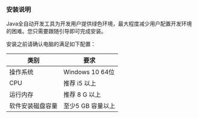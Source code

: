 ### 安装说明

Java全自动开发工具为开发用户提供绿色环境，最大程度减少用户配置开发环境的困难。您只需要跟随引导即可完成安装。

安装之前请确认电脑的满足如下配置：

| 类别       | 要求             |
|----------|----------------|
| 操作系统     | Windows 10 64位 |
| CPU      | 推荐 i5 以上       |
| 运行内存     | 推荐 8 G 以上      |
| 软件安装磁盘容量 | 至少5 GB 容量以上    |
